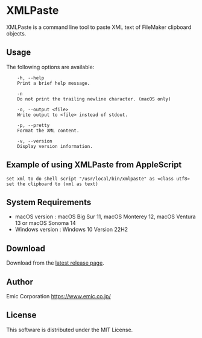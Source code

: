 XMLPaste
=========
XMLPaste is a command line tool to paste XML text of FileMaker clipboard objects.


Usage
-----
The following options are available:
```
    -h, --help
    Print a brief help message.

    -n
    Do not print the trailing newline character. (macOS only)

    -o, --output <file>
    Write output to <file> instead of stdout.

    -p, --pretty
    Format the XML content.

    -v, --version
    Display version information.
```


Example of using XMLPaste from AppleScript
-----
```
set xml to do shell script "/usr/local/bin/xmlpaste" as «class utf8»
set the clipboard to (xml as text)
```


System Requirements
-----
- macOS version   : macOS Big Sur 11, macOS Monterey 12, macOS Ventura 13 or macOS Sonoma 14
- Windows version : Windows 10 Version 22H2


Download
-----
Download from the [latest release page](https://github.com/emic/xmlpaste/releases/latest).


Author
-----
Emic Corporation <https://www.emic.co.jp/>


License
-----
This software is distributed under the MIT License.
